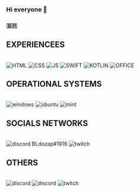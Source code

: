 ### Hi everyone 👋
### 🇧🇷

## EXPERIENCEES


<div class="os"> <br/>
<img  alt="HTML"src ="https://img.shields.io/badge/HTML5-E34F26?style=for-the-badge&logo=html5&logoColor=white">

<img  alt="CSS" src ="https://img.shields.io/badge/CSS3-1572B6?style=for-the-badge&logo=css3&logoColor=white">

<img  alt="JS" src ="https://img.shields.io/badge/JavaScript-F7DF1E?style=for-the-badge&logo=javascript&logoColor=black">
  
<img  alt="SWIFT" src ="https://img.shields.io/badge/Swift-FA7343?style=for-the-badge&logo=swift&logoColor=white">

<img  alt="KOTLIN" src ="https://img.shields.io/badge/Kotlin-0095D5?&style=for-the-badge&logo=kotlin&logoColor=white">

<img  alt="OFFICE" src ="https://img.shields.io/badge/Microsoft_Office-D83B01?style=for-the-badge&logo=microsoft-office&logoColor=white">
</div>




## OPERATIONAL SYSTEMS

<div class="os"> <br/>
<img  alt="windows"src ="https://img.shields.io/badge/Windows-0078D6?style=for-the-badge&logo=windows&logoColor=white">

<img  alt="ubuntu" src ="https://img.shields.io/badge/Ubuntu-E95420?style=for-the-badge&logo=ubuntu&logoColor=white">

<img  alt="mint" src ="https://img.shields.io/badge/Linux_Mint-87CF3E?style=for-the-badge&logo=linux-mint&logoColor=white">
</div>

</div>


## SOCIALS NETWORKS
<div class="os"> <br/>
<img alt="discord" src="https://img.shields.io/badge/Discord-7289DA?style=for-the-badge&logo=discord&logoColor=white"> BLdozap#1916
<img alt="twitch" src="https://img.shields.io/badge/Twitch-9146FF?style=for-the-badge&logo=twitch&logoColor=white" href="www.twitch.tv/bldozap">
  </div>  


## OTHERS
<div class="os"> <br/>
<img alt="discord" src="https://aleen42.github.io/badges/src/photoshop.svg">
<img alt="discord" src="https://aleen42.github.io/badges/src/after_effects.svg">
<img alt="twitch" src="https://aleen42.github.io/badges/src/premiere.svg">
  </div>  
